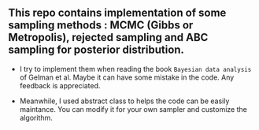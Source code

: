 ## This repo contains implementation of some sampling methods : MCMC (Gibbs or Metropolis), rejected sampling and ABC sampling for posterior distribution. 


* I try to implement them when reading the book `Bayesian data analysis` of Gelman et al. Maybe it can have some mistake in the code. Any feedback is appreciated.

* Meanwhile, I used abstract class to helps the code can be easily maintance. You can modify it for your own sampler and customize the algorithm.